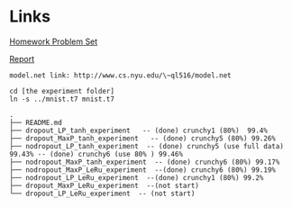 # Links
[Homework Problem Set](https://www.overleaf.com/4294390dqmwxr#/12734364/) 

[Report](https://www.overleaf.com/4297276wzhxjq#/12744331/)

```
model.net link: http://www.cs.nyu.edu/\~ql516/model.net
```

```
cd [the experiment folder]
ln -s ../mnist.t7 mnist.t7
```
```
.
├── README.md
├── dropout_LP_tanh_experiment   -- (done) crunchy1 (80%)  99.4%
├── dropout_MaxP_tanh_experiment   -- (done) crunchy5 (80%) 99.26%
├── nodropout_LP_tanh_experiment  -- (done) crunchy5 (use full data) 99.43% -- (done) crunchy6 (use 80% ) 99.46%
├── nodropout_MaxP_tanh_experiment  -- (done) crunchy6 (80%) 99.17%
├── nodropout_MaxP_LeRu_experiment  --(done) crunchy6 (80%) 99.19%
├── nodropout_LP_LeRu_experiment  --(done) crunchy1 (80%) 99.2%
├── dropout_MaxP_LeRu_experiment  --(not start) 
└── dropout_LP_LeRu_experiment  -- (not start) 
```
